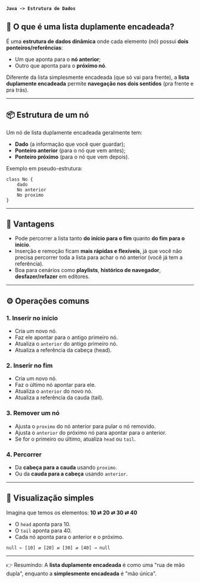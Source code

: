 **`Java -> Estrutura de Dados`**

## 📌 O que é uma lista duplamente encadeada?

É uma **estrutura de dados dinâmica** onde cada elemento (nó) possui **dois ponteiros/referências**:

* Um que aponta para o **nó anterior**;
* Outro que aponta para o **próximo nó**.

Diferente da lista simplesmente encadeada (que só vai para frente), a **lista duplamente encadeada** permite **navegação nos dois sentidos** (pra frente e pra trás).

---

## 📦 Estrutura de um nó

Um nó de lista duplamente encadeada geralmente tem:

* **Dado** (a informação que você quer guardar);
* **Ponteiro anterior** (para o nó que vem antes);
* **Ponteiro próximo** (para o nó que vem depois).

Exemplo em pseudo-estrutura:

```
class No {
    dado
    No anterior
    No proximo
}
```

---

## 🎯 Vantagens

* Pode percorrer a lista tanto **do início para o fim** quanto **do fim para o início**.
* Inserção e remoção ficam **mais rápidas e flexíveis**, já que você não precisa percorrer toda a lista para achar o nó anterior (você já tem a referência).
* Boa para cenários como **playlists**, **histórico de navegador**, **desfazer/refazer** em editores.

---

## ⚙️ Operações comuns

### 1. Inserir no início

* Cria um novo nó.
* Faz ele apontar para o antigo primeiro nó.
* Atualiza o `anterior` do antigo primeiro nó.
* Atualiza a referência da cabeça (head).

### 2. Inserir no fim

* Cria um novo nó.
* Faz o último nó apontar para ele.
* Atualiza o `anterior` do novo nó.
* Atualiza a referência da cauda (tail).

### 3. Remover um nó

* Ajusta o `proximo` do nó anterior para pular o nó removido.
* Ajusta o `anterior` do próximo nó para apontar para o anterior.
* Se for o primeiro ou último, atualiza `head` ou `tail`.

### 4. Percorrer

* Da **cabeça para a cauda** usando `proximo`.
* Ou da **cauda para a cabeça** usando `anterior`.

---

## 🔎 Visualização simples

Imagina que temos os elementos: **10 ⇄ 20 ⇄ 30 ⇄ 40**

* O `head` aponta para 10.
* O `tail` aponta para 40.
* Cada nó aponta para o anterior e o próximo.

```
null ← [10] ⇄ [20] ⇄ [30] ⇄ [40] → null
```

---

👉 Resumindo:
A **lista duplamente encadeada** é como uma "rua de mão dupla", enquanto a **simplesmente encadeada** é "mão única".
